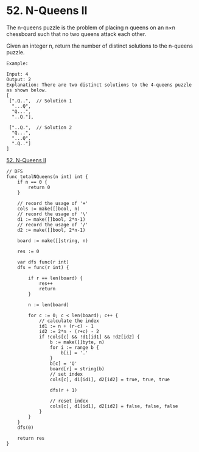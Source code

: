 # 52. N-Queens II

The n-queens puzzle is the problem of placing n queens on an n×n chessboard such that no two queens attack each other.

Given an integer n, return the number of distinct solutions to the n-queens puzzle.

```
Example:

Input: 4
Output: 2
Explanation: There are two distinct solutions to the 4-queens puzzle as shown below.
[
 [".Q..",  // Solution 1
  "...Q",
  "Q...",
  "..Q."],

 ["..Q.",  // Solution 2
  "Q...",
  "...Q",
  ".Q.."]
]
```

[52. N-Queens II](https://leetcode.com/problems/n-queens-ii/)


```golang
// DFS
func totalNQueens(n int) int {
    if n == 0 {
        return 0
    }

    // record the usage of '+' 
    cols := make([]bool, n)
    // record the usage of '\' 
    d1 := make([]bool, 2*n-1)
    // record the usage of '/' 
    d2 := make([]bool, 2*n-1)

    board := make([]string, n)

    res := 0

    var dfs func(r int)
    dfs = func(r int) {

        if r == len(board) {
            res++
            return
        }

        n := len(board)

        for c := 0; c < len(board); c++ {
            // calculate the index 
            id1 := n + (r-c) - 1
            id2 := 2*n - (r+c) - 2
            if !cols[c] && !d1[id1] && !d2[id2] {
                b := make([]byte, n)
                for i := range b {
                    b[i] = '.'
                }
                b[c] = 'Q'
                board[r] = string(b)
                // set index
                cols[c], d1[id1], d2[id2] = true, true, true

                dfs(r + 1)

                // reset index
                cols[c], d1[id1], d2[id2] = false, false, false
            }
        }
    }
    dfs(0)

    return res
}
```